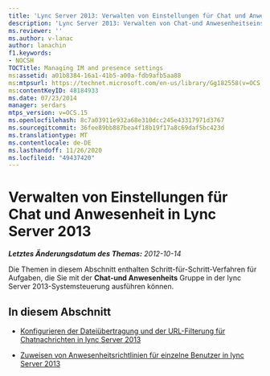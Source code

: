 ```yaml
---
title: 'Lync Server 2013: Verwalten von Einstellungen für Chat und Anwesenheit'
description: 'Lync Server 2013: Verwalten von Chat-und Anwesenheitseinstellungen.'
ms.reviewer: ''
ms.author: v-lanac
author: lanachin
f1.keywords:
- NOCSH
TOCTitle: Managing IM and presence settings
ms:assetid: a01b8384-16a1-41b5-a00a-fdb9afb5aa88
ms:mtpsurl: https://technet.microsoft.com/en-us/library/Gg182558(v=OCS.15)
ms:contentKeyID: 48184933
ms.date: 07/23/2014
manager: serdars
mtps_version: v=OCS.15
ms.openlocfilehash: 8c7a03911e932a68e310dcc245e43317971d3767
ms.sourcegitcommit: 36fee89bb887bea4f18b19f17a8c69daf5bc423d
ms.translationtype: MT
ms.contentlocale: de-DE
ms.lasthandoff: 11/26/2020
ms.locfileid: "49437420"
---
```

# <a name="managing-im-and-presence-settings-in-lync-server-2013"></a>Verwalten von Einstellungen für Chat und Anwesenheit in Lync Server 2013

<div data-xmlns="http://www.w3.org/1999/xhtml">

<div class="topic" data-xmlns="http://www.w3.org/1999/xhtml" data-msxsl="urn:schemas-microsoft-com:xslt" data-cs="https://msdn.microsoft.com/">

<div data-asp="https://msdn2.microsoft.com/asp">



</div>

<div id="mainSection">

<div id="mainBody">

<span> </span>

_**Letztes Änderungsdatum des Themas:** 2012-10-14_

Die Themen in diesem Abschnitt enthalten Schritt-für-Schritt-Verfahren für Aufgaben, die Sie mit der **Chat-und Anwesenheits** Gruppe in der lync Server 2013-Systemsteuerung ausführen können.

<div>

## <a name="in-this-section"></a>In diesem Abschnitt

  - [Konfigurieren der Dateiübertragung und der URL-Filterung für Chatnachrichten in lync Server 2013](lync-server-2013-configuring-file-transfer-and-url-filtering-for-instant-messaging-im.md)

  - [Zuweisen von Anwesenheitsrichtlinien für einzelne Benutzer in lync Server 2013](lync-server-2013-assigning-per-user-presence-policies.md)

</div>

</div>

<span> </span>

</div>

</div>

</div>

